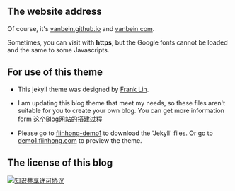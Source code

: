 
## The website address

Of course, it's [vanbein.github.io](http://vanbein.github.io) and [vanbein.com](http://vanbein.com).

Sometimes, you can visit with **https**, but the Google fonts cannot be loaded and the same to some Javascripts.


## For use of this theme


*  This jekyll theme was designed by [Frank Lin](github.com/flinhong/flinhong.github.io). 

* I am updating this blog theme that meet my needs, so these files aren't suitable for you to create your own blog. You can get more information form [这个Blog网站的搭建过程](http://www.vanbein.com/posts/jekyll/2016/03/09/blog/)


* Please go to [flinhong-demo1](https://coding.net/u/flinhong/p/Jekyll-Demo1/git) to download the 'Jekyll' files. Or go to [demo1.flinhong.com](http://demo1.flinhong.com) to preview the theme.


## The license of this blog

<a rel="license" href="http://creativecommons.org/licenses/by-nc/4.0/"><img alt="知识共享许可协议" style="border-width:0" src="https://i.creativecommons.org/l/by-nc/4.0/88x31.png" /></a>